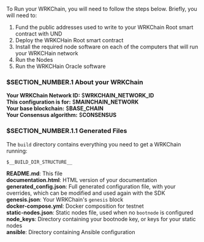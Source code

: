 
To Run your WRKChain, you will need to follow the steps below. Briefly, you
will need to:

1. Fund the public addresses used to write to your WRKChain Root smart 
contract with UND  
2. Deploy the WRKCHain Root smart contract  
3. Install the required node software on each of the computers that will run
your WRKCHain network  
4. Run the Nodes  
5. Run the WRKCHain Oracle software

### $__SECTION_NUMBER__.1 About your WRKChain

**Your WRKChain Network ID:** $__WRKCHAIN_NETWORK_ID__  
**This configuration is for:** $__MAINCHAIN_NETWORK__  
**Your base blockchain:** $__BASE_CHAIN__  
**Your Consensus algorithm:** $__CONSENSUS__

### $__SECTION_NUMBER__.1.1 Generated Files

The `build` directory contains everything you need to get a WRKChain running:

```text
$__BUILD_DIR_STRUCTURE__
```

**README.md**: This file  
**documentation.html**: HTML version of your documentation  
**generated_config.json**: Full generated configuration file, with your overrides, 
which can be modified and used again with the SDK  
**genesis.json**: Your WRKChain's `genesis` block  
**docker-compose.yml**: Docker composition for testnet  
**static-nodes.json**: Static nodes file, used when no `bootnode` is configured  
**node_keys**: Directory containing your bootnode key, or keys for your static nodes  
**ansible**: Directory containing Ansible configuration